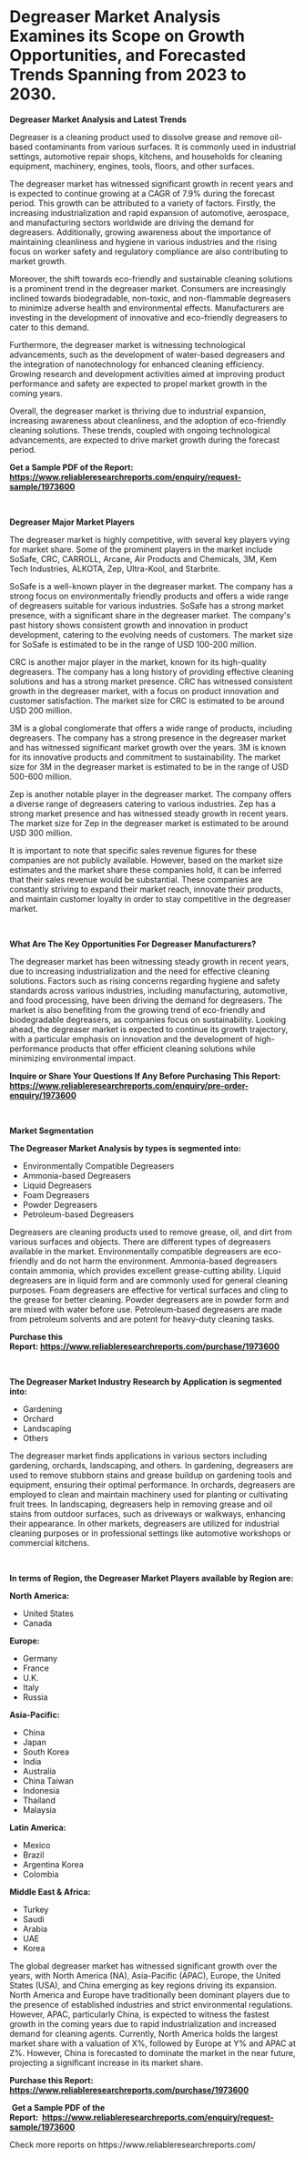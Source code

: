 <p><h1>Degreaser Market Analysis Examines its Scope on Growth Opportunities, and Forecasted Trends Spanning from 2023 to 2030.</h1></p><p><strong>Degreaser Market Analysis and Latest Trends</strong></p>
<p><p>Degreaser is a cleaning product used to dissolve grease and remove oil-based contaminants from various surfaces. It is commonly used in industrial settings, automotive repair shops, kitchens, and households for cleaning equipment, machinery, engines, tools, floors, and other surfaces.</p><p>The degreaser market has witnessed significant growth in recent years and is expected to continue growing at a CAGR of 7.9% during the forecast period. This growth can be attributed to a variety of factors. Firstly, the increasing industrialization and rapid expansion of automotive, aerospace, and manufacturing sectors worldwide are driving the demand for degreasers. Additionally, growing awareness about the importance of maintaining cleanliness and hygiene in various industries and the rising focus on worker safety and regulatory compliance are also contributing to market growth.</p><p>Moreover, the shift towards eco-friendly and sustainable cleaning solutions is a prominent trend in the degreaser market. Consumers are increasingly inclined towards biodegradable, non-toxic, and non-flammable degreasers to minimize adverse health and environmental effects. Manufacturers are investing in the development of innovative and eco-friendly degreasers to cater to this demand.</p><p>Furthermore, the degreaser market is witnessing technological advancements, such as the development of water-based degreasers and the integration of nanotechnology for enhanced cleaning efficiency. Growing research and development activities aimed at improving product performance and safety are expected to propel market growth in the coming years.</p><p>Overall, the degreaser market is thriving due to industrial expansion, increasing awareness about cleanliness, and the adoption of eco-friendly cleaning solutions. These trends, coupled with ongoing technological advancements, are expected to drive market growth during the forecast period.</p></p>
<p><strong>Get a Sample PDF of the Report:&nbsp; <a href="https://www.reliableresearchreports.com/enquiry/request-sample/1973600">https://www.reliableresearchreports.com/enquiry/request-sample/1973600</a></strong></p>
<p>&nbsp;</p>
<p><strong>Degreaser Major Market Players</strong></p>
<p><p>The degreaser market is highly competitive, with several key players vying for market share. Some of the prominent players in the market include SoSafe, CRC, CARROLL, Arcane, Air Products and Chemicals, 3M, Kem Tech Industries, ALKOTA, Zep, Ultra-Kool, and Starbrite.</p><p>SoSafe is a well-known player in the degreaser market. The company has a strong focus on environmentally friendly products and offers a wide range of degreasers suitable for various industries. SoSafe has a strong market presence, with a significant share in the degreaser market. The company's past history shows consistent growth and innovation in product development, catering to the evolving needs of customers. The market size for SoSafe is estimated to be in the range of USD 100-200 million.</p><p>CRC is another major player in the market, known for its high-quality degreasers. The company has a long history of providing effective cleaning solutions and has a strong market presence. CRC has witnessed consistent growth in the degreaser market, with a focus on product innovation and customer satisfaction. The market size for CRC is estimated to be around USD 200 million. </p><p>3M is a global conglomerate that offers a wide range of products, including degreasers. The company has a strong presence in the degreaser market and has witnessed significant market growth over the years. 3M is known for its innovative products and commitment to sustainability. The market size for 3M in the degreaser market is estimated to be in the range of USD 500-600 million.</p><p>Zep is another notable player in the degreaser market. The company offers a diverse range of degreasers catering to various industries. Zep has a strong market presence and has witnessed steady growth in recent years. The market size for Zep in the degreaser market is estimated to be around USD 300 million.</p><p>It is important to note that specific sales revenue figures for these companies are not publicly available. However, based on the market size estimates and the market share these companies hold, it can be inferred that their sales revenue would be substantial. These companies are constantly striving to expand their market reach, innovate their products, and maintain customer loyalty in order to stay competitive in the degreaser market.</p></p>
<p>&nbsp;</p>
<p><strong>What Are The Key Opportunities For Degreaser Manufacturers?</strong></p>
<p><p>The degreaser market has been witnessing steady growth in recent years, due to increasing industrialization and the need for effective cleaning solutions. Factors such as rising concerns regarding hygiene and safety standards across various industries, including manufacturing, automotive, and food processing, have been driving the demand for degreasers. The market is also benefiting from the growing trend of eco-friendly and biodegradable degreasers, as companies focus on sustainability. Looking ahead, the degreaser market is expected to continue its growth trajectory, with a particular emphasis on innovation and the development of high-performance products that offer efficient cleaning solutions while minimizing environmental impact.</p></p>
<p><strong>Inquire or Share Your Questions If Any Before Purchasing This Report: <a href="https://www.reliableresearchreports.com/enquiry/pre-order-enquiry/1973600">https://www.reliableresearchreports.com/enquiry/pre-order-enquiry/1973600</a></strong></p>
<p>&nbsp;</p>
<p><strong>Market Segmentation</strong></p>
<p><strong>The Degreaser Market Analysis by types is segmented into:</strong></p>
<p><ul><li>Environmentally Compatible Degreasers</li><li>Ammonia-based Degreasers</li><li>Liquid Degreasers</li><li>Foam Degreasers</li><li>Powder Degreasers</li><li>Petroleum-based Degreasers</li></ul></p>
<p><p>Degreasers are cleaning products used to remove grease, oil, and dirt from various surfaces and objects. There are different types of degreasers available in the market. Environmentally compatible degreasers are eco-friendly and do not harm the environment. Ammonia-based degreasers contain ammonia, which provides excellent grease-cutting ability. Liquid degreasers are in liquid form and are commonly used for general cleaning purposes. Foam degreasers are effective for vertical surfaces and cling to the grease for better cleaning. Powder degreasers are in powder form and are mixed with water before use. Petroleum-based degreasers are made from petroleum solvents and are potent for heavy-duty cleaning tasks.</p></p>
<p><strong>Purchase this Report:&nbsp;<a href="https://www.reliableresearchreports.com/purchase/1973600">https://www.reliableresearchreports.com/purchase/1973600</a></strong></p>
<p>&nbsp;</p>
<p><strong>The Degreaser Market Industry Research by Application is segmented into:</strong></p>
<p><ul><li>Gardening</li><li>Orchard</li><li>Landscaping</li><li>Others</li></ul></p>
<p><p>The degreaser market finds applications in various sectors including gardening, orchards, landscaping, and others. In gardening, degreasers are used to remove stubborn stains and grease buildup on gardening tools and equipment, ensuring their optimal performance. In orchards, degreasers are employed to clean and maintain machinery used for planting or cultivating fruit trees. In landscaping, degreasers help in removing grease and oil stains from outdoor surfaces, such as driveways or walkways, enhancing their appearance. In other markets, degreasers are utilized for industrial cleaning purposes or in professional settings like automotive workshops or commercial kitchens.</p></p>
<p>&nbsp;</p>
<p><strong>In terms of Region, the Degreaser Market Players available by Region are:</strong></p>
<p>
    <p> <strong> North America: </strong>
        <ul>
            <li>United States</li>
            <li>Canada</li>
        </ul>
        </p> 
    <p> <strong> Europe: </strong>
        <ul>
            <li>Germany</li>
            <li>France</li>
            <li>U.K.</li>
            <li>Italy</li>
            <li>Russia</li>
        </ul>
        </p> 
    <p> <strong> Asia-Pacific: </strong>
        <ul>
            <li>China</li>
            <li>Japan</li>
            <li>South Korea</li>
            <li>India</li>
            <li>Australia</li>
            <li>China Taiwan</li>
            <li>Indonesia</li>
            <li>Thailand</li>
            <li>Malaysia</li>
        </ul>
        </p> 
    <p> <strong> Latin America: </strong>
        <ul>
            <li>Mexico</li>
            <li>Brazil</li>
            <li>Argentina Korea</li>
            <li>Colombia</li>
        </ul>
        </p> 
    <p> <strong> Middle East & Africa: </strong>
        <ul>
            <li>Turkey</li>
            <li>Saudi</li>
            <li>Arabia</li>
            <li>UAE</li>
            <li>Korea</li>
        </ul>
    </p>
    </p>
<p><p>The global degreaser market has witnessed significant growth over the years, with North America (NA), Asia-Pacific (APAC), Europe, the United States (USA), and China emerging as key regions driving its expansion. North America and Europe have traditionally been dominant players due to the presence of established industries and strict environmental regulations. However, APAC, particularly China, is expected to witness the fastest growth in the coming years due to rapid industrialization and increased demand for cleaning agents. Currently, North America holds the largest market share with a valuation of X%, followed by Europe at Y% and APAC at Z%. However, China is forecasted to dominate the market in the near future, projecting a significant increase in its market share.</p></p>
<p><strong>Purchase this Report: <a href="https://www.reliableresearchreports.com/purchase/1973600">https://www.reliableresearchreports.com/purchase/1973600</a></strong></p>
<p>&nbsp;<strong>Get a Sample PDF of the Report:&nbsp;&nbsp;<a href="https://www.reliableresearchreports.com/enquiry/request-sample/1973600">https://www.reliableresearchreports.com/enquiry/request-sample/1973600</a></strong></p>
<p><strong></strong></p>
<p>Check more reports on https://www.reliableresearchreports.com/</p>
